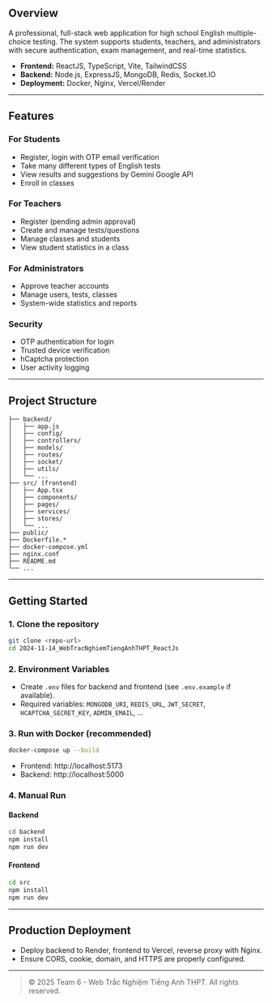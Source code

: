 ## Overview

A professional, full-stack web application for high school English multiple-choice testing. The system supports students, teachers, and administrators with secure authentication, exam management, and real-time statistics.

- **Frontend:** ReactJS, TypeScript, Vite, TailwindCSS
- **Backend:** Node.js, ExpressJS, MongoDB, Redis, Socket.IO
- **Deployment:** Docker, Nginx, Vercel/Render

---

## Features

### For Students

- Register, login with OTP email verification
- Take many different types of English tests
- View results and suggestions by Gemini Google API
- Enroll in classes

### For Teachers

- Register (pending admin approval)
- Create and manage tests/questions
- Manage classes and students
- View student statistics in a class

### For Administrators

- Approve teacher accounts
- Manage users, tests, classes
- System-wide statistics and reports

### Security

- OTP authentication for login
- Trusted device verification
- hCaptcha protection
- User activity logging

---

## Project Structure

```
├── backend/
│   ├── app.js
│   ├── config/
│   ├── controllers/
│   ├── models/
│   ├── routes/
│   ├── socket/
│   ├── utils/
│   └── ...
├── src/ (frontend)
│   ├── App.tsx
│   ├── components/
│   ├── pages/
│   ├── services/
│   ├── stores/
│   └── ...
├── public/
├── Dockerfile.*
├── docker-compose.yml
├── nginx.conf
├── README.md
└── ...
```

---

## Getting Started

### 1. Clone the repository

```bash
git clone <repo-url>
cd 2024-11-14_WebTracNghiemTiengAnhTHPT_ReactJs
```

### 2. Environment Variables

- Create `.env` files for backend and frontend (see `.env.example` if available).
- Required variables: `MONGODB_URI`, `REDIS_URL`, `JWT_SECRET`, `HCAPTCHA_SECRET_KEY`, `ADMIN_EMAIL`, ...

### 3. Run with Docker (recommended)

```bash
docker-compose up --build
```

- Frontend: http://localhost:5173
- Backend: http://localhost:5000

### 4. Manual Run

#### Backend

```bash
cd backend
npm install
npm run dev
```

#### Frontend

```bash
cd src
npm install
npm run dev
```

---

## Production Deployment

- Deploy backend to Render, frontend to Vercel, reverse proxy with Nginx.
- Ensure CORS, cookie, domain, and HTTPS are properly configured.

---

> © 2025 Team 6 - Web Trắc Nghiệm Tiếng Anh THPT. All rights reserved.
